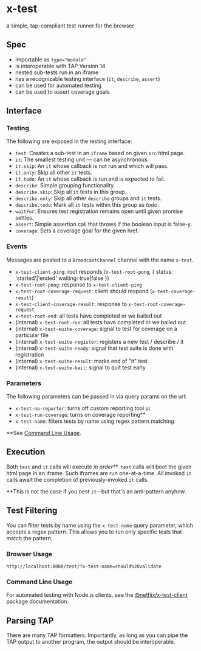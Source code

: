 # x-test

a simple, tap-compliant test runner for the browser

## Spec

- importable as `type="module"`
- is interoperable with TAP Version 14
- nested sub-tests run in an iframe
- has a recognizable testing interface (`it`, `describe`, `assert`)
- can be used for automated testing
- can be used to assert coverage goals

## Interface

### Testing

The following are exposed in the testing interface:

- `test`: Creates a sub-test in an `iframe` based on given `src` html page.
- `it`: The smallest testing unit — can be asynchronous.
- `it.skip`: An `it` whose callback is not run and which will pass.
- `it.only`: Skip all other `it` tests.
- `it.todo`: An `it` whose callback _is_ run and is expected to fail.
- `describe`: Simple grouping functionality.
- `describe.skip`: Skip all `it` tests in this group.
- `describe.only`: Skip all other `describe` groups and `it` tests.
- `describe.todo`: Mark all `it` tests within this group as _todo_.
- `waitFor`: Ensures test registration remains open until given promise settles.
- `assert`: Simple assertion call that throws if the boolean input is false-y.
- `coverage`: Sets a coverage goal for the given href.

### Events

Messages are posted to a `BroadcastChannel` channel with the name `x-test`.

- `x-test-client-ping`: root responds (`x-test-root-pong`, { status: 'started'|'ended' waiting: true|false })
- `x-test-root-pong`: response to `x-test-client-ping`
- `x-test-root-coverage-request`: client should respond (`x-test-coverage-result`)
- `x-test-client-coverage-result`: response to `x-test-root-coverage-request`
- `x-test-root-end`: all tests have completed or we bailed out
- (internal) `x-test-root-run`: all tests have completed or we bailed out
- (internal) `x-test-suite-coverage`: signal to test for coverage on a particular file
- (internal) `x-test-suite-register`: registers a new test / describe / it
- (internal) `x-test-suite-ready`: signal that test suite is done with registration
- (internal) `x-test-suite-result`: marks end of "it" test
- (internal) `x-test-suite-bail`: signal to quit test early

### Parameters

The following parameters can be passed in via query params on the url:

- `x-test-no-reporter`: turns off custom reporting tool ui
- `x-test-run-coverage`: turns on coverage reporting**
- `x-test-name`: filters tests by name using regex pattern matching

**See [Command Line Usage](#command-line-usage).

## Execution

Both `test` and `it` calls will execute _in order_**. `test` calls will boot the
given html page in an iframe. Such iframes are run one-at-a-time. All invoked
`it` calls await the completion of previously-invoked `it` calls.

**This is not the case if you nest `it`--but that's an anti-pattern anyhow.

## Test Filtering

You can filter tests by name using the `x-test-name` query parameter, which accepts a regex pattern. This allows you to run only specific tests that match the pattern.

### Browser Usage
```
http://localhost:8080/test/?x-test-name=should%20validate
```

### Command Line Usage

For automated testing with Node.js clients, see the
[@netflix/x-test-client](./client/README.md) package documentation.

## Parsing TAP

There are many TAP formatters. Importantly, as long as you can pipe the TAP
output to another program, the output should be interoperable.
